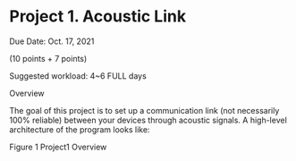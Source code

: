 # Project 1. Acoustic Link

Due Date: Oct. 17, 2021

(10 points + 7 points)

Suggested workload: 4~6 FULL days


Overview

The goal of this project is to set up a communication link (not necessarily 100% reliable) between your devices through acoustic signals. A high-level architecture of the program looks like:

Figure 1 Project1 Overview

